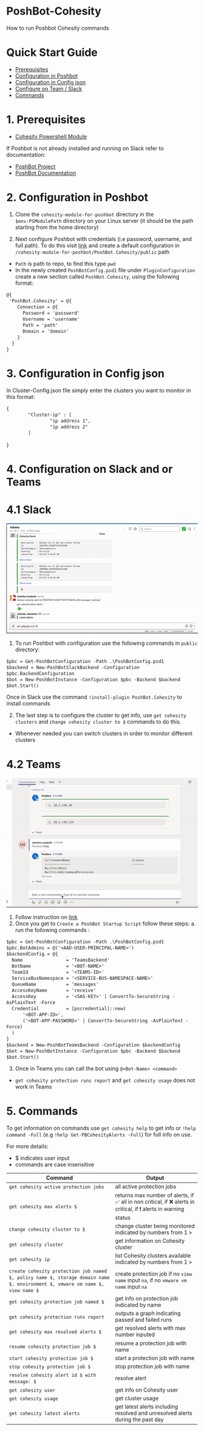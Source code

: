 # PoshBot-Cohesity
How to run Poshbot Cohesity commands
# Quick Start Guide

* [Prerequisites](#1-prerequisites)
* [Configuration in Poshbot](#2-configuration-in-poshbot)
* [Configuration in Config json](#3-configuration-in-config-json)
* [Configure on Team / Slack](#4-configuration-on-slack-and-or-teams)
* [Commands](#5-commands)

# 1. Prerequisites 
* [Cohesity Powershell Module](https://cohesity.github.io/cohesity-powershell-module/)

If Poshbot is not already installed and running on Slack refer to documentation: 
  * [PoshBot Project](https://github.com/poshbotio/PoshBot)
  * [PoshBot Documentation](https://poshbot.readthedocs.io/en/latest/)

# 2. Configuration in Poshbot
1. Clone the `cohesity-module-for-poshbot` directory in the `$env:PSModulePath` directory on your Linux server (it should be the path starting from the home directory) 

2. Next configure Poshbot with credentials (i.e password, username, and full path). To do this visit [link](http://docs.poshbot.io/en/latest/guides/configuration/) and create a default configuration in `/cohesity-module-for-poshbot/PoshBot.Cohesity/public` path
  * `Path` is path to repo, to find this type `pwd`
  * In the newly created `PoshBotConfig.psd1` file under `PluginConfiguration` create a new section called `PoshBot.Cohesity`, using the following format: 
  ```
  @{
   'PoshBot.Cohesity' = @{
      Connection = @{
        Password = 'password'
        Username = 'username'
        Path = 'path'
        Domain = 'domain'
      }
    }
}
  ```
# 3. Configuration in Config json
In Cluster-Config.json file simply enter the clusters you want to monitor in this format: 
```
{
        "Cluster-ip" : [
                "ip address 1",
                "ip address 2"
        ]

}
```
 # 4. Configuration on Slack and or Teams 
 # 4.1 Slack 
 
![](slack.gif)

  1. To run Poshbot with configuration use the following commands in `public` directory: 
  ```
  $pbc = Get-PoshBotConfiguration -Path .\PoshBotConfig.psd1 
  $backend = New-PoshBotSlackBackend -Configuration $pbc.BackendConfiguration
  $bot = New-PoshBotInstance -Configuration $pbc -Backend $backend 
  $bot.Start() 
  ```
  Once in Slack use the command `!install-plugin PoshBot.Cohesity` to install commands 
  
  2. The last step is to configure the cluster to get info, use `get cohesity clusters` and `change cohesity cluster to $` commands to do this. 
  * Whenever needed you can switch clusters in order to monitor different clusters 
  
# 4.2 Teams

![](teams.gif)

1. Follow instruction on [link](https://poshbot.readthedocs.io/en/latest/guides/backends/setup-teams-backend/)
2. Once you get to `Create a PoshBot Startup Script` follow these steps: 
  a. run the following commands :
  ```
  $pbc = Get-PoshBotConfiguration -Path .\PoshBotConfig.psd1
  $pbc.BotAdmins = @('<AAD-USER-PRINCIPAL-NAME>')
  $backendConfig = @{
    Name                = 'TeamsBackend'
    BotName             = '<BOT-NAME>'
    TeamId              = '<TEAMS-ID>'
    ServiceBusNamespace = '<SERVICE-BUS-NAMESPACE-NAME>'
    QueueName           = 'messages'
    AccessKeyName       = 'receive'
    AccessKey           = '<SAS-KEY>' | ConvertTo-SecureString -AsPlainText -Force
    Credential          = [pscredential]::new(
        '<BOT-APP-ID>',
        ('<BOT-APP-PASSWORD>' | ConvertTo-SecureString -AsPlainText -Force)
    )
}
$backend = New-PoshBotTeamsBackend -Configuration $backendConfig 
$bot = New-PoshBotInstance -Configuration $pbc -Backend $backend 
$bot.Start()     
  ```
 3. Once in Teams you can call the bot using `@<Bot-Name> <command>`
 
 * `get cohesity protection runs report` and `get cohesity usage` does not work in Teams 
  # 5. Commands 
  
  To get information on commands use `get cohesity help` to get info or `!help command -Full` (e.g `!help Get-PBCohesityAlerts -Full`) for full info on use.
  
  For more details:
  * $ indicates user input
  * commands are case insensitive
  
  | Command | Output |
| --------- | ----------- |
| `get cohesity active protection jobs` | all active protection jobs|
| `get cohesity max alerts $` | returns max number of alerts, if :white_check_mark: all in non critical, if :x: alerts in critical, if ❗ alerts in warning status|
| `change cohesity cluster to $` | change cluster being monitored indicated by numbers from 1 > |
| `get cohesity cluster` | get information on Cohesity cluster|
| `get cohesity ip` | list Cohesity clusters available indicated by numbers from 1 >|
| `create cohesity protection job named $, policy name $, storage domain name $, environment $, vmware vm name $, view name $` | create protection job if no `view name` input `na`, if no `vmware vm name` input `na`|
| `get cohesity protection job named $` | get info on protection job indicated by name|
| `get cohesity protection runs report` | outputs a graph indicating passed and failed runs|
| `get cohesity max resolved alerts $` | get resolved alerts with max number inputed|
| `resume cohesity protection job $` | resume a protection job with name|
| `start cohesity protection job $` | start a protection job with name|
| `stop cohesity protection job $` | stop protection job with name |
| `resolve cohesity alert id $ with message: $` | resolve alert |
| `get cohesity user` | get info on Cohesity user|
| `get cohesity usage` | get cluster usage |
| `get cohesity latest alerts` | get latest alerts including resolved and unresolved alerts during the past day|

